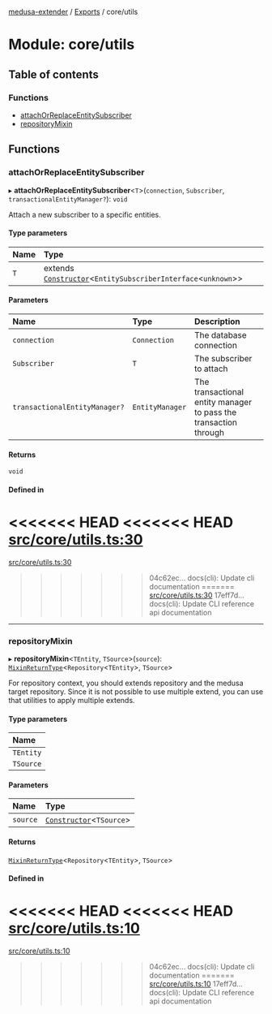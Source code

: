 [medusa-extender](../README.md) / [Exports](../modules.md) / core/utils

# Module: core/utils

## Table of contents

### Functions

- [attachOrReplaceEntitySubscriber](core_utils.md#attachorreplaceentitysubscriber)
- [repositoryMixin](core_utils.md#repositorymixin)

## Functions

### attachOrReplaceEntitySubscriber

▸ **attachOrReplaceEntitySubscriber**<`T`\>(`connection`, `Subscriber`, `transactionalEntityManager?`): `void`

Attach a new subscriber to a specific entities.

#### Type parameters

| Name | Type |
| :------ | :------ |
| `T` | extends [`Constructor`](core_types.md#constructor)<`EntitySubscriberInterface`<`unknown`\>\> |

#### Parameters

| Name | Type | Description |
| :------ | :------ | :------ |
| `connection` | `Connection` | The database connection |
| `Subscriber` | `T` | The subscriber to attach |
| `transactionalEntityManager?` | `EntityManager` | The transactional entity manager to pass the transaction through |

#### Returns

`void`

#### Defined in

<<<<<<< HEAD
<<<<<<< HEAD
[src/core/utils.ts:30](https://github.com/adrien2p/medusa-extender/blob/8d611e7/src/core/utils.ts#L30)
=======
[src/core/utils.ts:30](https://github.com/adrien2p/medusa-extender/blob/b9aa690/src/core/utils.ts#L30)
>>>>>>> 04c62ec... docs(cli): Update cli documentation
=======
[src/core/utils.ts:30](https://github.com/adrien2p/medusa-extender/blob/d7ce7dc/src/core/utils.ts#L30)
>>>>>>> 17eff7d... docs(cli): Update CLI reference api documentation

___

### repositoryMixin

▸ **repositoryMixin**<`TEntity`, `TSource`\>(`source`): [`MixinReturnType`](core_types.md#mixinreturntype)<`Repository`<`TEntity`\>, `TSource`\>

For repository context, you should extends repository and the medusa target repository.
Since it is not possible to use multiple extend, you can use that utilities to apply multiple extends.

#### Type parameters

| Name |
| :------ |
| `TEntity` |
| `TSource` |

#### Parameters

| Name | Type |
| :------ | :------ |
| `source` | [`Constructor`](core_types.md#constructor)<`TSource`\> |

#### Returns

[`MixinReturnType`](core_types.md#mixinreturntype)<`Repository`<`TEntity`\>, `TSource`\>

#### Defined in

<<<<<<< HEAD
<<<<<<< HEAD
[src/core/utils.ts:10](https://github.com/adrien2p/medusa-extender/blob/8d611e7/src/core/utils.ts#L10)
=======
[src/core/utils.ts:10](https://github.com/adrien2p/medusa-extender/blob/b9aa690/src/core/utils.ts#L10)
>>>>>>> 04c62ec... docs(cli): Update cli documentation
=======
[src/core/utils.ts:10](https://github.com/adrien2p/medusa-extender/blob/d7ce7dc/src/core/utils.ts#L10)
>>>>>>> 17eff7d... docs(cli): Update CLI reference api documentation
